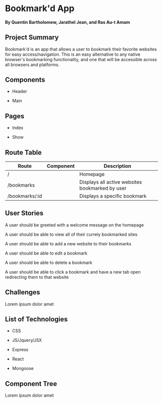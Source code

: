 # Bookmark'd App
#### By Quentin Bartholomew, Jarathel Jean, and Ras Au-t Amam

## Project Summary

Bookmark'd is an app that allows a user to bookmark their favorite websites for easy access/navigation. This is an easy alternative to any native browser's bookmarking functionality, and one that will be accessible across all browsers and platforms.

## Components

* Header

* Main

## Pages

* Index

* Show

## Route Table

| Route | Component | Description |
|-----|--------|--------|
| / | <Main /> | Homepage
| /bookmarks | <Index /> | Displays all active websites bookmarked by user
| /bookmarks/:id | <Show /> | Displays a specific bookmark

## User Stories

A user should be greeted with a welcome message on the homepage

A user should be able to view all of their currely bookmarked sites

A user should be able to add a new website to their bookmarks

A user should be able to edit a bookmark

A user should be able to delete a bookmark

A user should be able to click a bookmark and have a new tab open redirecting them to that website

## Challenges

Lorem ipsum dolor amet

## List of Technologies

* CSS

* JS/Jquery/JSX

* Express

* React

* Mongoose

## Component Tree

Lorem ipsum dolor amet